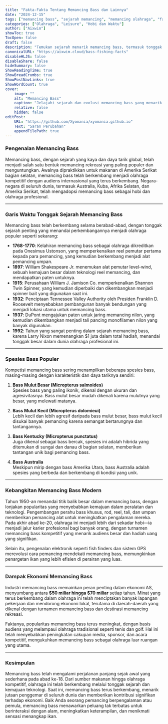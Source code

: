 ```yaml
---
title: "Fakta-Fakta Tentang Memancing Bass dan Lainnya"
date: "2024-12-15"
tags: ["memancing bass", "sejarah memancing", "memancing olahraga", "fakta memancing bass", "olahraga luar ruangan"]
categories: ["Olahraga", "Leisure", "Hobi dan Waktu"]
author: ["Aixwim"]
showToc: true
TocOpen: false
draft: false
description: "Temukan sejarah menarik memancing bass, termasuk tonggak sejarah penting, spesies bass populer, dan pertumbuhan industri."
canonicalURL: "https://aixwim.cloud/bass-fishing-facts"
disableHLJS: false
disableShare: false
hideSummary: false
ShowReadingTime: true
ShowBreadCrumbs: true
ShowPostNavLinks: true
ShowWordCount: true
cover:
    image: ""
    alt: "Memancing Bass"
    caption: "Jelajahi sejarah dan evolusi memancing bass yang menarik."
    relative: false
    hidden: false
editPost:
    URL: "https://github.com/Xyomania/xyomania.github.io"
    Text: "Saran Perubahan"
    appendFilePath: true
---
```


### Pengenalan Memancing Bass

Memancing bass, dengan sejarah yang kaya dan daya tarik global, telah menjadi salah satu bentuk memancing rekreasi yang paling populer dan menguntungkan. Awalnya dipraktikkan untuk makanan di Amerika Serikat bagian selatan, memancing bass telah berkembang menjadi olahraga kompetitif dengan audiens internasional yang terus berkembang. Negara-negara di seluruh dunia, termasuk Australia, Kuba, Afrika Selatan, dan Amerika Serikat, telah mengadopsi memancing bass sebagai hobi dan olahraga profesional.

---

### Garis Waktu Tonggak Sejarah Memancing Bass

Memancing bass telah berkembang selama berabad-abad, dengan tonggak sejarah penting yang menandai perkembangannya menjadi olahraga populer seperti sekarang:

- **1768-1770**: Kelahiran memancing bass sebagai olahraga dikreditkan pada Onesimus Ustonson, yang memperkenalkan reel pemutar pertama kepada para pemancing, yang kemudian berkembang menjadi alat pemancing umpan.
- **1897**: William Shakespeare Jr. menemukan alat pemutar level-wind, sebuah kemajuan besar dalam teknologi reel memancing, dan mendapatkan paten untuknya.
- **1915**: Perusahaan William J. Jamison Co. memperkenalkan Shannon Twin Spinner, yang kemudian diperbaiki dan dikembangkan menjadi spinner bait yang digunakan saat ini.
- **1932**: Penciptaan Tennessee Valley Authority oleh Presiden Franklin D. Roosevelt menyebabkan pembangunan banyak bendungan yang menjadi lokasi utama untuk memancing bass.
- **1937**: DuPont mengajukan paten untuk jaring memancing nilon, yang kemudian dikembangkan menjadi tali pancing monofilamen nilon yang banyak digunakan.
- **1992**: Tahun yang sangat penting dalam sejarah memancing bass, karena Larry Nixon memenangkan $1 juta dalam total hadiah, menandai tonggak besar dalam dunia olahraga profesional ini.

---

### Spesies Bass Populer

Kompetisi memancing bass sering menampilkan beberapa spesies bass, masing-masing dengan karakteristik dan daya tariknya sendiri:

1. **Bass Mulut Besar (Micropterus salmoides)**  
   Spesies bass yang paling ikonik, dikenal dengan ukuran dan agresivitasnya. Bass mulut besar mudah dikenali karena mulutnya yang besar, yang melewati matanya.

2. **Bass Mulut Kecil (Micropterus dolomieui)**  
   Lebih kecil dan lebih agresif daripada bass mulut besar, bass mulut kecil disukai banyak pemancing karena semangat bertarungnya dan tantangannya.

3. **Bass Kentucky (Micropterus punctatus)**  
   Juga dikenal sebagai bass bercak, spesies ini adalah hibrida yang ditemukan di sungai dan danau di bagian selatan, memberikan tantangan unik bagi pemancing bass.

4. **Bass Australia**  
   Meskipun mirip dengan bass Amerika Utara, bass Australia adalah spesies yang berbeda dan berkembang di kondisi yang unik.

---

### Kebangkitan Memancing Bass Modern

Tahun 1950-an menandai titik balik besar dalam memancing bass, dengan lonjakan popularitas yang menyebabkan kemajuan dalam peralatan dan teknologi. Pengembangan perahu bass khusus, rod, reel, tali, dan umpan memberikan pemancing alat untuk meningkatkan pengalaman mereka. Pada akhir abad ke-20, olahraga ini menjadi lebih dari sekadar hobi—ia menjadi jalur karier profesional bagi banyak orang, dengan turnamen memancing bass kompetitif yang menarik audiens besar dan hadiah uang yang signifikan.

Selain itu, pengenalan elektronik seperti fish finders dan sistem GPS merevolusi cara pemancing mendekati memancing bass, memungkinkan penargetan ikan yang lebih efisien di perairan yang luas.

---

### Dampak Ekonomi Memancing Bass

Industri memancing bass memainkan peran penting dalam ekonomi AS, menyumbang antara **$50 miliar hingga $70 miliar** setiap tahun. Minat yang terus berkembang dalam olahraga ini telah menciptakan banyak lapangan pekerjaan dan mendorong ekonomi lokal, terutama di daerah-daerah yang dikenal dengan turnamen memancing bass dan destinasi memancing rekreasi.

Faktanya, popularitas memancing bass terus meningkat, dengan basis audiens yang melampaui olahraga tradisional seperti tenis dan golf. Hal ini telah menyebabkan peningkatan cakupan media, sponsor, dan acara kompetitif, mengukuhkan memancing bass sebagai olahraga luar ruangan yang utama.

---

### Kesimpulan

Memancing bass telah mengalami perjalanan panjang sejak awal yang sederhana pada abad ke-18. Dari sumber makanan hingga olahraga kompetitif, olahraga ini telah berkembang melalui tonggak sejarah dan kemajuan teknologi. Saat ini, memancing bass terus berkembang, menarik jutaan penggemar di seluruh dunia dan memberikan kontribusi signifikan terhadap ekonomi. Baik Anda seorang pemancing berpengalaman atau pemula, memancing bass menawarkan peluang tak terbatas untuk berinteraksi dengan alam, meningkatkan keterampilan, dan menikmati sensasi menangkap ikan.
